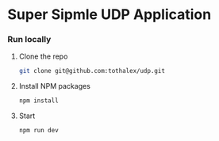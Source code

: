 # Super Sipmle UDP Application

### Run locally

1. Clone the repo
   ```sh
   git clone git@github.com:tothalex/udp.git
   ```
2. Install NPM packages
   ```sh
   npm install
   ```
3. Start
   ```sh
   npm run dev
   ```
